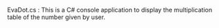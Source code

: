 EvaDot.cs : This is a C# console application to display the multiplication table of the number given by user.
